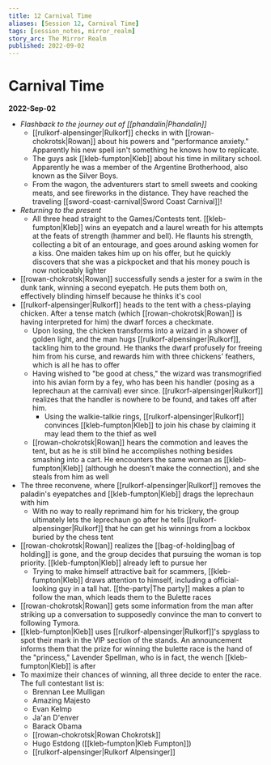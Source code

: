 ```yaml
---
title: 12 Carnival Time
aliases: [Session 12, Carnival Time]
tags: [session_notes, mirror_realm]
story_arc: The Mirror Realm
published: 2022-09-02
---
```

# Carnival Time

**2022-Sep-02**

- *Flashback to the journey out of [[phandalin|Phandalin]]*
  - [[rulkorf-alpensinger|Rulkorf]] checks in with [[rowan-chokrotsk|Rowan]] about his powers and "performance anxiety." Apparently his new spell isn't something he knows how to replicate.
  - The guys ask [[kleb-fumpton|Kleb]] about his time in military school. Apparently he was a member of the Argentine Brotherhood, also known as the Silver Boys.
  - From the wagon, the adventurers start to smell sweets and cooking meats, and see fireworks in the distance. They have reached the traveling [[sword-coast-carnival|Sword Coast Carnival]]!
- *Returning to the present*
  - All three head straight to the Games/Contests tent. [[kleb-fumpton|Kleb]] wins an eyepatch and a laurel wreath for his attempts at the feats of strength (hammer and bell). He flaunts his strength, collecting a bit of an entourage, and goes around asking women for a kiss. One maiden takes him up on his offer, but he quickly discovers that she was a pickpocket and that his money pouch is now noticeably lighter
- [[rowan-chokrotsk|Rowan]] successfully sends a jester for a swim in the dunk tank, winning a second eyepatch. He puts them both on, effectively blinding himself because he thinks it's cool
- [[rulkorf-alpensinger|Rulkorf]] heads to the tent with a chess-playing chicken. After a tense match (which [[rowan-chokrotsk|Rowan]] is having interpreted for him) the dwarf forces a checkmate.
  - Upon losing, the chicken transforms into a wizard in a shower of golden light, and the man hugs [[rulkorf-alpensinger|Rulkorf]], tackling him to the ground. He thanks the dwarf profusely for freeing him from his curse, and rewards him with three chickens' feathers, which is all he has to offer
  - Having wished to "be good at chess," the wizard was transmogrified into his avian form by a fey, who has been his handler (posing as a leprechaun at the carnival) ever since. [[rulkorf-alpensinger|Rulkorf]] realizes that the handler is nowhere to be found, and takes off after him.
    - Using the walkie-talkie rings, [[rulkorf-alpensinger|Rulkorf]] convinces [[kleb-fumpton|Kleb]] to join his chase by claiming it may lead them to the thief as well
  - [[rowan-chokrotsk|Rowan]] hears the commotion and leaves the tent, but as he is still blind he accomplishes nothing besides smashing into a cart. He encounters the same woman as [[kleb-fumpton|Kleb]] (although he doesn't make the connection), and she steals from him as well
- The three reconvene, where [[rulkorf-alpensinger|Rulkorf]] removes the paladin's eyepatches and [[kleb-fumpton|Kleb]] drags the leprechaun with him
  - With no way to really reprimand him for his trickery, the group ultimately lets the leprechaun go after he tells [[rulkorf-alpensinger|Rulkorf]] that he can get his winnings from a lockbox buried by the chess tent
- [[rowan-chokrotsk|Rowan]] realizes the [[bag-of-holding|bag of holding]] is gone, and the group decides that pursuing the woman is top priority. [[kleb-fumpton|Kleb]] already left to pursue her
  - Trying to make himself attractive bait for scammers, [[kleb-fumpton|Kleb]] draws attention to himself, including a official-looking guy in a tall hat. [[the-party|The party]] makes a plan to follow the man, which leads them to the Bulette races
- [[rowan-chokrotsk|Rowan]] gets some information from the man after striking up a conversation to supposedly convince the man to convert to following Tymora.
- [[kleb-fumpton|Kleb]] uses [[rulkorf-alpensinger|Rulkorf]]'s spyglass to spot their mark in the VIP section of the stands. An announcement informs them that the prize for winning the bulette race is the hand of the "princess," Lavender Spellman, who is in fact, the wench [[kleb-fumpton|Kleb]] is after
- To maximize their chances of winning, all three decide to enter the race. The full contestant list is:
  - Brennan Lee Mulligan
  - Amazing Majesto
  - Evan Kelmp
  - Ja'an D'enver
  - Barack Obama
  - [[rowan-chokrotsk|Rowan Chokrotsk]]
  - Hugo Estdong ([[kleb-fumpton|Kleb Fumpton]])
  - [[rulkorf-alpensinger|Rulkorf Alpensinger]]
